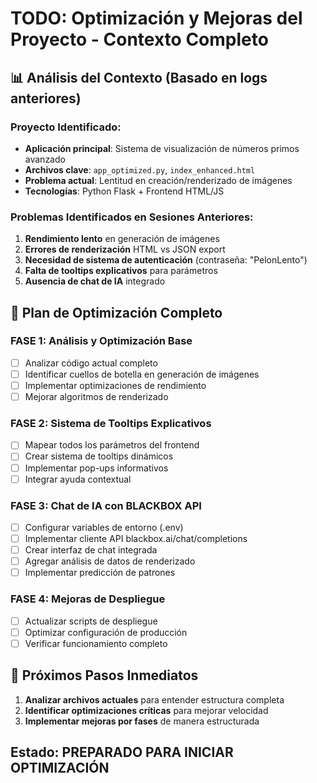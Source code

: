 # TODO: Optimización y Mejoras del Proyecto - Contexto Completo

## 📊 **Análisis del Contexto (Basado en logs anteriores)**

### Proyecto Identificado:
- **Aplicación principal**: Sistema de visualización de números primos avanzado
- **Archivos clave**: `app_optimized.py`, `index_enhanced.html`
- **Problema actual**: Lentitud en creación/renderizado de imágenes
- **Tecnologías**: Python Flask + Frontend HTML/JS

### Problemas Identificados en Sesiones Anteriores:
1. **Rendimiento lento** en generación de imágenes
2. **Errores de renderización** HTML vs JSON export
3. **Necesidad de sistema de autenticación** (contraseña: "PelonLento")
4. **Falta de tooltips explicativos** para parámetros
5. **Ausencia de chat de IA** integrado

## 🎯 **Plan de Optimización Completo**

### FASE 1: Análisis y Optimización Base
- [ ] Analizar código actual completo
- [ ] Identificar cuellos de botella en generación de imágenes
- [ ] Implementar optimizaciones de rendimiento
- [ ] Mejorar algoritmos de renderizado

### FASE 2: Sistema de Tooltips Explicativos
- [ ] Mapear todos los parámetros del frontend
- [ ] Crear sistema de tooltips dinámicos
- [ ] Implementar pop-ups informativos
- [ ] Integrar ayuda contextual

### FASE 3: Chat de IA con BLACKBOX API
- [ ] Configurar variables de entorno (.env)
- [ ] Implementar cliente API blackbox.ai/chat/completions
- [ ] Crear interfaz de chat integrada
- [ ] Agregar análisis de datos de renderizado
- [ ] Implementar predicción de patrones

### FASE 4: Mejoras de Despliegue
- [ ] Actualizar scripts de despliegue
- [ ] Optimizar configuración de producción
- [ ] Verificar funcionamiento completo

## 🚀 **Próximos Pasos Inmediatos**

1. **Analizar archivos actuales** para entender estructura completa
2. **Identificar optimizaciones críticas** para mejorar velocidad
3. **Implementar mejoras por fases** de manera estructurada

## Estado: PREPARADO PARA INICIAR OPTIMIZACIÓN
